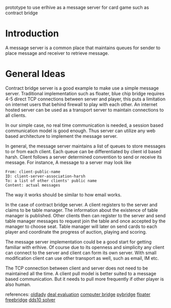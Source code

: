 prototype to use erlhive as a message server for card game such as contract bridge
# Introduction #

A message server is a common place that maintains queues for sender to place message and receiver to retrieve message.


# General Ideas #

Contract bridge server is a good example to make use a simple message server. Traditional implementation such as floater, blue chip bridge requires 4-5 direct TCP connections between server and player, this puts a limitation on internet users that behind firewall to play with each other. An internet hosted server can be used as a transport server to maintain connections to all clients.

In our simple case, no real time communication is needed, a session based communication model is good enough. Thus server can utilize any web based architecture to implement the message server.

In general, the message server maintains a list of queues to store messages to or from each client. Each queue can be differentiated by client id based harsh. Client follows a server determined convention to send or receive its message. For instance,
A message to a server may look like
```
From: client-public-name
ID: client-server-association-harsh
To: a list of other clients' public name 
Content: actual messages
```
The way it works should be similar to how email works.

In the case of contract bridge server. A client registers to the server and claims to be table manager. The information about the existence of table manager is published. Other clients then can register to the server and send table manager messages to request join the table and once accepted by the manager to choose seat. Table manager will later on send cards to each player and coordinate the progress of auction, playing and scoring.

The message server implementation could be a good start for getting familiar with erlhive. Of course due to its openness and simplicity any client can connect to the server and client can form its own server. With small modification client can use other transport as well, such as email, IM etc.

The TCP connection between client and server does not need to be maintained all the time. A client pull model is better suited to a message based communication. But it needs to pull more frequently if other player is also human.

references:
[oldlady](http://www.kuliniewicz.org/blog/archives/category/coding/old-lady/)
[deal evaluation](http://bridge.thomasoandrews.com/deal/advanced.html)
[computer bridge](http://www.ny-bridge.com/allevy/computerbridge/)
[pybridge](https://launchpad.net/pybridge)
[floater](http://floaterbridge.cvs.sourceforge.net)
[freebridge](http://freebridge.sourceforge.net/)
[dds10 solver](http://www.aleax.it/Bridge/)